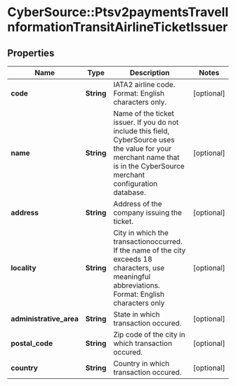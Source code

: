 # CyberSource::Ptsv2paymentsTravelInformationTransitAirlineTicketIssuer

## Properties
Name | Type | Description | Notes
------------ | ------------- | ------------- | -------------
**code** | **String** | IATA2 airline code. Format: English characters only.  | [optional] 
**name** | **String** | Name of the ticket issuer. If you do not include this field, CyberSource uses the value for your merchant name that is in the CyberSource merchant configuration database.  | [optional] 
**address** | **String** | Address of the company issuing the ticket.  | [optional] 
**locality** | **String** | City in which the transactionoccurred. If the name of the city exceeds 18 characters, use meaningful abbreviations. Format: English characters only  | [optional] 
**administrative_area** | **String** | State in which transaction occured.  | [optional] 
**postal_code** | **String** | Zip code of the city in which transaction occured.  | [optional] 
**country** | **String** | Country in which transaction occured.  | [optional] 


